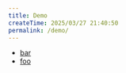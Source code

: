 ```yaml
---
title: Demo
createTime: 2025/03/27 21:40:50
permalink: /demo/
---
```


- [bar](./bar.md)
- [foo](./foo.md)
